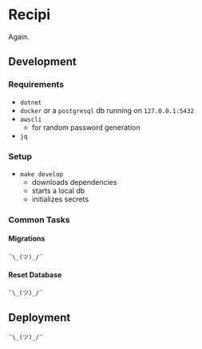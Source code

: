 # Recipi
Again.

## Development
### Requirements
* `dotnet`
* `docker` or a `postgresql` db running on `127.0.0.1:5432`
* `awscli`
	* for random password generation
* `jq`

### Setup
* `make develop`
	* downloads dependencies
	* starts a local db
	* initializes secrets

### Common Tasks
#### Migrations
`¯\_(ツ)_/¯`

#### Reset Database
`¯\_(ツ)_/¯`

## Deployment
`¯\_(ツ)_/¯`